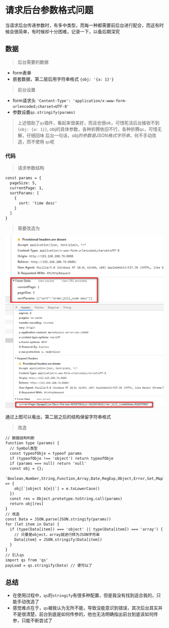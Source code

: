 # 请求后台参数格式问题
当请求后台传递参数时，有多中类型，而每一种都需要前后台进行配合，而这有时候会很简单，有时候却十分困难，记录一下，以备后期深究

## 数据
> 后台需要的数据
+ form表单
+ 嵌套数据，第二层后用字符串格式 `{obj: '{a: 1}'}`
> 前台设置
+ form请求头 `'Content-Type': 'application/x-www-form-urlencoded;charset=UTF-8'`
+ 参数设置`qs.stringify(params)`

> 上述借助了`qs`插件，看起来很美好，而且也很ok，可惜死活后台接收不到`{obj: {a: 1}}`, obj的具体参数，各种折腾依旧不行，各种折腾`qs`，可惜无解，仔细回味 后台一句话，*obj的参数是JSON格式字符串*，何不手动改造，而不使用 `qs`呢

### 代码
> 请求参数结构
```
const params = {
  pageSize: 5,
  currentPage: 1,
  sortParams: [
    {
      sort: 'time desc'
    }
  ]
}
```
> 需要改造为

![数据结构1](./../images/js/datatype/form1.png)
![数据结构2](./../images/js/datatype/form2.png)

通过上图可以看出，第二层之后的结构保留字符串格式

> 改造
```
// 数据结构判断
function type (params) {
  // Symbol类型
  const typeofObje = typeof params
  if (typeofObje !== 'object') return typeofObje
  if (params === null) return 'null'
  const obj = {};
  `Boolean,Number,String,Function,Array,Date,RegExp,Object,Error,Set,Map`.split(',').forEach(e => {
    obj[`[object ${e}]`] = e.toLowerCase()
  })
  const res = Object.prototype.toString.call(params)
  return obj[res]
}
// 改造
const Data = JSON.parse(JSON.stringify(params))
for (let item in Data) {
  if (type(Data[item]) === 'object' || type(Data[item]) === 'array') {
    // 只要是object，array就进行转为JSON字符串
    Data[item] = JSON.stringify(Data[item])
  }
}
// 引入qs
import qs from 'qs'
payLoad = qs.stringify(Data) // 便可以了
```

## 总结
+ 在使用过程中，`qs`的`stringify`有很多种配置，但是我没有找到适合我的，只能手动改造了
+ 感觉难点在于，`qs`被我认为无所不能，导致没能意识到错误，其次后台其实并不是很清楚，前台到底是如何传参的，他也无法明确指出前台到底该如何传参，只能不断尝试了

